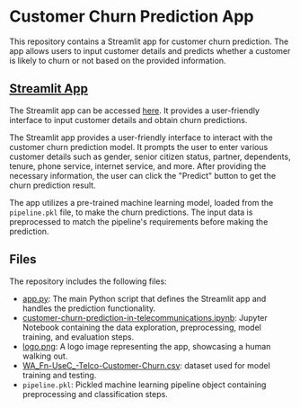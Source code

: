 # Customer Churn Prediction App

This repository contains a Streamlit app for customer churn prediction. The app allows users to input customer details and predicts whether a customer is likely to churn or not based on the provided information.

## [Streamlit App](https://rauhan-sheikh-customerchurnprediction-app-35g08h.streamlit.app/)

The Streamlit app can be accessed [here](https://rauhan-sheikh-customerchurnprediction-app-35g08h.streamlit.app/). It provides a user-friendly interface to input customer details and obtain churn predictions.

The Streamlit app provides a user-friendly interface to interact with the customer churn prediction model. It prompts the user to enter various customer details such as gender, senior citizen status, partner, dependents, tenure, phone service, internet service, and more. After providing the necessary information, the user can click the "Predict" button to get the churn prediction result.

The app utilizes a pre-trained machine learning model, loaded from the `pipeline.pkl` file, to make the churn predictions. The input data is preprocessed to match the pipeline's requirements before making the prediction.


## Files

The repository includes the following files:

- [app.py](./app.py): The main Python script that defines the Streamlit app and handles the prediction functionality.
- [customer-churn-prediction-in-telecommunications.ipynb](./customer-churn-prediction-in-telecommunications.ipynb): Jupyter Notebook containing the data exploration, preprocessing, model training, and evaluation steps.
- [logo.png](./logo.png): A logo image representing the app, showcasing a human walking out.
- [WA_Fn-UseC_-Telco-Customer-Churn.csv](./WA_Fn-UseC_-Telco-Customer-Churn.csv): dataset used for model training and testing.
- `pipeline.pkl`: Pickled machine learning pipeline object containing preprocessing and classification steps.
